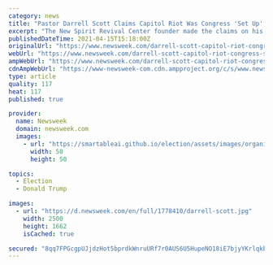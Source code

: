 ```yaml
---
category: news
title: "Pastor Darrell Scott Claims Capitol Riot Was Congress 'Set Up' to Impeach Donald Trump"
excerpt: "The New Spirit Revival Center founder made the claims on his radio show while discussing the recent review about the January 6 disorder."
publishedDateTime: 2021-04-15T15:18:00Z
originalUrl: "https://www.newsweek.com/darrell-scott-capitol-riot-congress-set-impeach-donald-trump-1583878"
webUrl: "https://www.newsweek.com/darrell-scott-capitol-riot-congress-set-impeach-donald-trump-1583878"
ampWebUrl: "https://www.newsweek.com/darrell-scott-capitol-riot-congress-set-impeach-donald-trump-1583878?amp=1"
cdnAmpWebUrl: "https://www-newsweek-com.cdn.ampproject.org/c/s/www.newsweek.com/darrell-scott-capitol-riot-congress-set-impeach-donald-trump-1583878?amp=1"
type: article
quality: 117
heat: 117
published: true

provider:
  name: Newsweek
  domain: newsweek.com
  images:
    - url: "https://smartableai.github.io/election/assets/images/organizations/newsweek.com-50x50.jpg"
      width: 50
      height: 50

topics:
  - Election
  - Donald Trump

images:
  - url: "https://d.newsweek.com/en/full/1778410/darrell-scott.jpg"
    width: 2500
    height: 1662
    isCached: true

secured: "8qq7FPGcgpUJjdzHot5bprdkWnruURf7r0AUS6U5HupeNO18iE7bjyYKrlqkbKxhjVb2t1poR6YQ0/3GpmazstQ3B5xUPfbxEmEOLb1JtlYefTOGcfBRRTjb3C37bqZkxbIcUXHAB/kB3RemwISv5/hq6abzd5mg4J5OGj5voRm3Vpi3C/8kVK08LO8thMz6M5YrNqOfBSs/ADOkeeHYO+X2LQedrRrYEwN4Fi1PAXsO+2tUL6x3t38zaCxqciOANPMar3+xRzXVkO1aO74WDNHeJYC+z+wUaYi+vAoe5hXxoeg1Cgt4bFOUEYjQE2DtUXs2wqH4Qn5IKBmZw5JTmoFfQNB5NfuvNLMUhbfSkIQ=;oalMH5lhfy/z39r5LFU0fw=="
---
```


